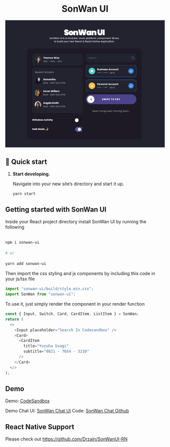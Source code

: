 <h1 align="center">
  SonWan UI
</h1>

![sonwan](sonwan.png)

## 🚀 Quick start

1.  **Start developing.**

    Navigate into your new site’s directory and start it up.

    ```shell
    yarn start
    ```

## Getting started with SonWan UI

Inside your React project directory install SonWan UI by running the following

```sh

npm i sonwan-ui

# or

yarn add sonwan-ui

```

Then import the css styling and js components by including this code in your js/tsx file

```javascript
import "sonwan-ui/build/style.min.css";
import SonWan from "sonwan-ui";
```

To use it, just simply render the component in your render function

```javascript
const { Input, Switch, Card, CardItem, ListItem } = SonWan;
return (
  <>
    <Input placeholder="Search In Codesandbox" />
    <Card>
      <CardItem
        title="Yuzuha Usagi"
        subtitle="0821 - 7654 - 3210"
      />
    </Card>
  </>
);
```

## Demo

Demo: [CodeSandbox](https://codesandbox.io/s/sonwan-ui-hl4yh?from-embed)

Demo Chat UI: [SonWan Chat UI](https://sonwan-chat.vercel.app)
Code: [SonWan Chat Github](https://github.com/sonnylazuardi/sonwan-chat)


## React Native Support

Please check out https://github.com/Drzaln/SonWanUI-RN